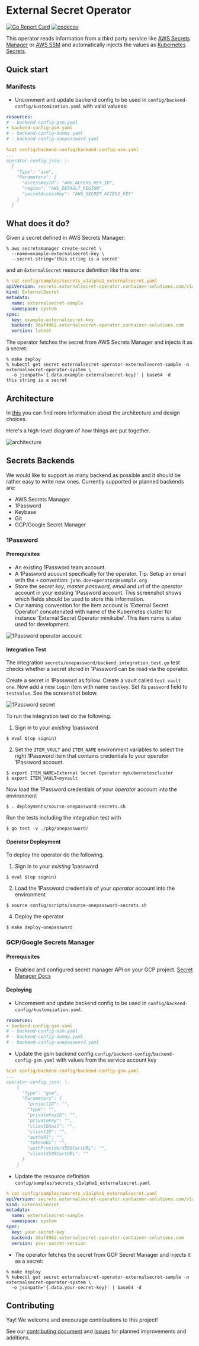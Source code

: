 # External Secret Operator

[![Go Report Card](https://goreportcard.com/badge/github.com/ContainerSolutions/externalsecret-operator)](https://goreportcard.com/report/github.com/ContainerSolutions/externalsecret-operator) [![codecov](https://codecov.io/gh/ContainerSolutions/externalsecret-operator/branch/master/graph/badge.svg)](https://codecov.io/gh/ContainerSolutions/externalsecret-operator)

This operator reads information from a third party service
like [AWS Secrets Manager](https://aws.amazon.com/secrets-manager/) or [AWS SSM](https://docs.aws.amazon.com/systems-manager/latest/userguide/systems-manager-paramstore.html) and automatically injects the values as [Kubernetes Secrets](https://kubernetes.io/docs/concepts/configuration/secret/).

## Quick start

<!-- If you want to jump right into action you can deploy the External Secrets Operator using the provided [helm chart](./deployments/helm/externalsecret-operator/README.md) or [manifests](./deploy). The following examples are specific to the AWS Secret Manager backend. -->

<!-- ### Helm

Here's how you can deploy the External Secret Operator in the `default` namespace.

```shell
export AWS_ACCESS_KEY_ID="AKIAYOURSECRETKEYID"
export AWS_DEFAULT_REGION="eu-west-1"
export AWS_SECRET_ACCESS_KEY="OoXie5Mai6Qu3fakemeezoo4ahfoo6IHahch0rai"
helm upgrade --install asm1 --wait \
    --set operatorName="asm-example" \
    --set secret.data.Type="asm" \
    --set secret.data.Parameters.accessKeyID="$AWS_ACCESS_KEY_ID" \
    --set secret.data.Parameters.region="$AWS_DEFAULT_REGION" \
    --set secret.data.Parameters.secretAccessKey="$AWS_SECRET_ACCESS_KEY" \
    ./deployments/helm/externalsecret-operator/.
```

It will watch for `ExternalSecrets` with `Backend: asm-example` resources in the `default` namespace and it will inject a corresponding `Secret` with the value retrieved from AWS Secret Manager.

Look for more deployment options in the [README.md](./deployments/helm/externalsecret-operator/README.md) of the helm chart. -->

### Manifests
- Uncomment and update backend config to be used in `config/backend-config/kustomization.yaml` with valid valuess:

```yaml
resources:
# - backend-config-gsm.yaml
- backend-config-asm.yaml
# - backend-config-dummy.yaml
# - backend-config-onepassword.yaml
```

```yaml
%cat config/backend-config/backend-config-asm.yaml
...
operator-config.json: |-
  {
    "Type": "asm",
    "Parameters": {
      "accessKeyID": "AWS_ACCESS_KEY_ID",
      "region": "AWS_DEFAULT_REGION",
      "secretAccessKey": "AWS_SECRET_ACCESS_KEY"
    }
  }
```
<!-- The `deploy` target in the Makefile will substiute variables and deploy the
manifests for you. The following command will deploy the operator in the
`default` namespace:

```shell
export AWS_ACCESS_KEY_ID="AKIAYOURSECRETKEYID"
export AWS_DEFAULT_REGION="eu-west-1"
export AWS_SECRET_ACCESS_KEY="OoXie5Mai6Qu3fakemeezoo4ahfoo6IHahch0rai"
export OPERATOR_NAME=asm-example
export BACKEND=asm
make deploy
```
It will watch for `ExternalSecrets` with `Backend: asm-example` resources in the `default` namespace and it will inject a corresponding `Secret` with the value retrieved from AWS Secret Manager. -->

## What does it do?

Given a secret defined in AWS Secrets Manager:

```shell
% aws secretsmanager create-secret \
  --name=example-externalsecret-key \
  --secret-string='this string is a secret'
```

and an `ExternalSecret` resource definition like this one:

```yaml
% cat config/samples/secrets_v1alpha1_externalsecret.yaml
apiVersion: secrets.externalsecret-operator.container-solutions.com/v1alpha1
kind: ExternalSecret
metadata:
  name: externalsecret-sample
  namespace: system
spec:
  key: example-externalsecret-key
  backend: 36af4962.externalsecret-operator.container-solutions.com
  version: latest
```

The operator fetches the secret from AWS Secrets Manager and injects it as a
secret:

```shell
% make deploy
% kubectl get secret externalsecret-operator-externalsecret-sample -n externalsecret-operator-system \
  -o jsonpath='{.data.example-externalsecret-key}' | base64 -d
this string is a secret
```

## Architecture

In [this](https://docs.google.com/document/d/1hA6eM0TbRYcsDybiHU4kFYIqkEmDFo5GWNzJ2N398cI) you can find more information about the architecture and design choices. 

Here's a high-level diagram of how things are put together.

![architecture](./assets/architecture.png)

## Secrets Backends

We would like to support as many backend as possible and it should be rather easy to write new ones. Currently supported or planned backends are:

* AWS Secrets Manager
* 1Password
* Keybase
* Git
* GCP/Google Secret Manager

<!-- A contributing guide is coming soon! -->

### 1Password

#### Prerequisites

* An existing 1Password team account.
* A 1Password account specifically for the operator. Tip: Setup an email with the `+` convention: `john.doe+operator@example.org`
* Store the _secret key_, _master password_, _email_ and _url_ of the _operator_ account in your existing 1Password account. This screenshot shows which fields should be used to store this information.
* Our naming convention for the item account is 'External Secret Operator' concatenated with name of the Kubernetes cluster for instance 'External Secret Operator minikube'. This item name is also used for development.
  
![1Password operator account](https://raw.githubusercontent.com/containersolutions/externalsecret-operator/master/assets/1password-operator-account.png)

#### Integration Test 

The integration `secrets/onepassword/backend_integration_test.go` test checks whether a secret stored in 1Password can be read via the operator.

Create a secret in 1Password as follow. Create a vault called `test vault one`. Now add a new `Login` item with name `testkey`. Set its `password` field to `testvalue`. See the screenshot below.

![1Password secret](https://raw.githubusercontent.com/containersolutions/externalsecret-operator/master/assets/1password-secret.png)

To run the integration test do the following.

1. Sign in to your _existing_ 1password

```
$ eval $(op signin)
```

2. Set the `ITEM_VAULT` and `ITEM_NAME` environment variables to select the right 1Password item that contains credentials fo your _operator_ 1Password account.

```
$ export ITEM_NAME=External Secret Operator mykubernetescluster
$ export ITEM_VAULT=myvault
```

Now load the 1Password credentials of your _operator_ account into the environment

```
$ . deployments/source-onepassword-secrets.sh
```

Run the tests including the integration test with

```
$ go test -v ./pkg/onepassword/
```

#### Operator Deployment

To deploy the operator do the following.

1. Sign in to your _existing_ 1password

```
$ eval $(op signin)
```

2. Load the 1Password credentials of your _operator_ account into the environment

```
$ source config/scripts/source-onepassword-secrets.sh
```

4.  Deploy the operator

```
$ make deploy-onepassword
```

### GCP/Google Secrets Manager
#### Prerequisites
- Enabled and configured secret manager API on your GCP project. [Secret Manager Docs](https://cloud.google.com/secret-manager/docs/configuring-secret-manager)

#### Deploying

- Uncomment and update backend config to be used in `config/backend-config/kustomization.yaml`:

```yaml
resources:
- backend-config-gsm.yaml
# - backend-config-asm.yaml
# - backend-config-dummy.yaml
# - backend-config-onepassword.yaml
```

- Update the gsm backend config `config/backend-config/backend-config-gsm.yaml` with values from the service account key

```yaml
%cat config/backend-config/backend-config-gsm.yaml
...
operator-config.json: |-
    {
      "Type": "gsm",
      "Parameters": {
        "projectID": "",
        "type": "",
        "privateKeyID": "",
        "privateKey": "",
        "clientEmail": "",
        "clientID": "",
        "authURI": "",
        "tokenURI": "",
        "authProviderX509CertURL": "",
        "clientX509CertURL": ""
      }
    }

```

-  Update the resource definition `config/samples/secrets_v1alpha1_externalsecret.yaml`
```yaml
% cat config/samples/secrets_v1alpha1_externalsecret.yaml
apiVersion: secrets.externalsecret-operator.container-solutions.com/v1alpha1
kind: ExternalSecret
metadata:
  name: externalsecret-sample
  namespace: system
spec:
  key: your-secret-key
  backend: 36af4962.externalsecret-operator.container-solutions.com
  version: your-secret-version
```

- The operator fetches the secret from GCP Secret Manager and injects it as a
secret:

```shell
% make deploy
% kubectl get secret externalsecret-operator-externalsecret-sample -n externalsecret-operator-system \
  -o jsonpath='{.data.your-secret-key}' | base64 -d
```

## Contributing

Yay! We welcome and encourage contributions to this project! 

See our [contributing document](./CONTRIBUTING.md) and
[Issues](https://github.com/ContainerSolutions/externalsecret-operator/issues) for
planned improvements and additions.
